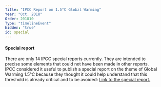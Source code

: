 ```yaml
---
Title: "IPCC Report on 1.5°C Global Warming"
Year: "Oct. 2018"
Order: 201810
Type: "timelineEvent"
hidden: "true"
id: special
---
```


#### Special report

There are only 14 IPCC special reports currently. They are intended to precise some elements that could not have been made in other reports. IPCC considered it useful to publish a special report on the theme of Global Warming 1.5°C because they thought it could help understand that this threshold is already critical and to be avoided: [Link to the special report.](https://www.ipcc.ch/sr15/)
